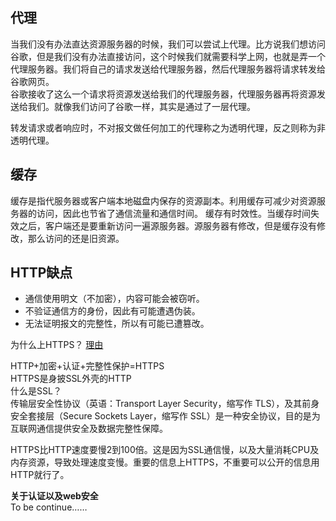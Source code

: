 ## 代理
当我们没有办法直达资源服务器的时候，我们可以尝试上代理。比方说我们想访问谷歌，但是我们没有办法直接访问，这个时候我们就需要科学上网，也就是弄一个代理服务器。我们将自己的请求发送给代理服务器，然后代理服务器将请求转发给谷歌网页。      
谷歌接收了这么一个请求将资源发送给我们的代理服务器，代理服务器再将资源发送给我们。就像我们访问了谷歌一样，其实是通过了一层代理。

转发请求或者响应时，不对报文做任何加工的代理称之为透明代理，反之则称为非透明代理。

## 缓存
缓存是指代服务器或客户端本地磁盘内保存的资源副本。利用缓存可减少对资源服务器的访问，因此也节省了通信流量和通信时间。
缓存有时效性。当缓存时间失效之后，客户端还是要重新访问一遍源服务器。源服务器有修改，但是缓存没有修改，那么访问的还是旧资源。    


## HTTP缺点
- 通信使用明文（不加密），内容可能会被窃听。
- 不验证通信方的身份，因此有可能遭遇伪装。
- 无法证明报文的完整性，所以有可能已遭篡改。

为什么上HTTPS？
[理由](https://github.com/luanguang/blog/issues/12)

HTTP+加密+认证+完整性保护=HTTPS     
HTTPS是身披SSL外壳的HTTP    
什么是SSL？     
传输层安全性协议（英语：Transport Layer Security，缩写作 TLS），及其前身安全套接层（Secure Sockets Layer，缩写作 SSL）是一种安全协议，目的是为互联网通信提供安全及数据完整性保障。

HTTPS比HTTP速度要慢2到100倍。这是因为SSL通信慢，以及大量消耗CPU及内存资源，导致处理速度变慢。重要的信息上HTTPS，不重要可以公开的信息用HTTP就行了。


**关于认证以及web安全**     
To be continue……


